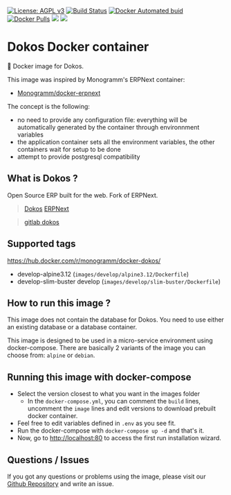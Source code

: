 [![License: AGPL v3][uri_license_image]][uri_license]
[![Build Status](https://travis-ci.org/Monogramm/docker-dokos.svg)](https://travis-ci.org/Monogramm/docker-dokos)
[![Docker Automated buid](https://img.shields.io/docker/cloud/build/monogramm/docker-dokos.svg)](https://hub.docker.com/r/monogramm/docker-dokos/)
[![Docker Pulls](https://img.shields.io/docker/pulls/monogramm/docker-dokos.svg)](https://hub.docker.com/r/monogramm/docker-dokos/)
[![](https://images.microbadger.com/badges/version/monogramm/docker-dokos.svg)](https://microbadger.com/images/monogramm/docker-dokos)
[![](https://images.microbadger.com/badges/image/monogramm/docker-dokos.svg)](https://microbadger.com/images/monogramm/docker-dokos)

# Dokos Docker container

:whale: Docker image for Dokos.

This image was inspired by Monogramm's ERPNext container:

-   [Monogramm/docker-erpnext](https://github.com/Monogramm/docker-erpnext)

The concept is the following:

-   no need to provide any configuration file: everything will be automatically generated by the container through environnment variables
-   the application container sets all the environment variables, the other containers wait for setup to be done
-   attempt to provide postgresql compatibility

## What is Dokos ?

Open Source ERP built for the web. Fork of ERPNext.

> [Dokos](https://dokos.io/)
> [ERPNext](https://erpnext.com/)

> [gitlab dokos](https://gitlab.com/dokos/dokos)

## Supported tags

<https://hub.docker.com/r/monogramm/docker-dokos/>

<!-- >Docker Tags -->

-   develop-alpine3.12  (`images/develop/alpine3.12/Dockerfile`)
-   develop-slim-buster develop  (`images/develop/slim-buster/Dockerfile`)

<!-- <Docker Tags -->

## How to run this image ?

This image does not contain the database for Dokos. You need to use either an existing database or a database container.

This image is designed to be used in a micro-service environment using docker-compose. There are basically 2 variants of the image you can choose from: `alpine` or `debian`.

## Running this image with docker-compose

-   Select the version closest to what you want in the images folder
    -   In the `docker-compose.yml`, you can comment the `build` lines, uncomment the `image` lines and edit versions to download prebuilt docker container.
-   Feel free to edit variables defined in `.env` as you see fit.
-   Run the docker-compose with `docker-compose up -d` and that's it.
-   Now, go to <http://localhost:80> to access the first run installation wizard.

## Questions / Issues

If you got any questions or problems using the image, please visit our [Github Repository](https://github.com/Monogramm/docker-dokos) and write an issue.  

[uri_license]: http://www.gnu.org/licenses/agpl.html

[uri_license_image]: https://img.shields.io/badge/License-AGPL%20v3-blue.svg

